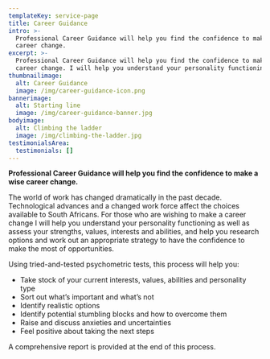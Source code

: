 ```yaml
---
templateKey: service-page
title: Career Guidance
intro: >-
  Professional Career Guidance will help you find the confidence to make a wise
  career change.
excerpt: >-
  Professional Career Guidance will help you find the confidence to make a wise 
  career change. I will help you understand your personality functioning as well as assess your strengths, values, interests and abilities
thumbnailimage:
  alt: Career Guidance
  image: /img/career-guidance-icon.png
bannerimage:
  alt: Starting line
  image: /img/career-guidance-banner.jpg
bodyimage:
  alt: Climbing the ladder
  image: /img/climbing-the-ladder.jpg
testimonialsArea:
  testimonials: []
---
```


**Professional Career Guidance will help you find the confidence to make a wise career change.**

The world of work has changed dramatically in the past decade. Technological advances and a changed work force affect the choices available to South Africans. For those who are wishing to make a career change I will help you understand your personality functioning as well as assess your strengths, values, interests and abilities, and help you research options and work out an appropriate strategy to have the confidence to make the most of opportunities.

Using tried-and-tested psychometric tests, this process will help you:

- Take stock of your current interests, values, abilities and personality type
- Sort out what’s important and what’s not
- Identify realistic options
- Identify potential stumbling blocks and how to overcome them
- Raise and discuss anxieties and uncertainties
- Feel positive about taking the next steps

A comprehensive report is provided at the end of this process.
